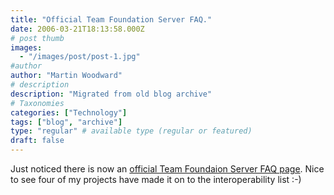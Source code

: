 ```yaml
---
title: "Official Team Foundation Server FAQ."
date: 2006-03-21T18:13:58.000Z
# post thumb
images:
  - "/images/post/post-1.jpg"
#author
author: "Martin Woodward"
# description
description: "Migrated from old blog archive"
# Taxonomies
categories: ["Technology"]
tags: ["blog", "archive"]
type: "regular" # available type (regular or featured)
draft: false
---
```


Just noticed there is now an [official Team Foundaion Server FAQ page](http://msdn.microsoft.com/vstudio/teamsystem/support/faqs/foundation_techfaq/default.aspx).  Nice to see four of my projects have made it on to the interoperability list :-)